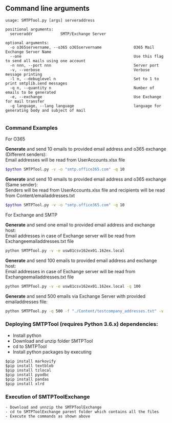
## Command line arguments
```
usage: SMTPTool.py [args] serveraddress

positional arguments:
  serveraddr            SMTP/Exchange Server

optional arguments:
  -o o365servername, --o365 o365servername              O365 Mail Exchange Server Name
  --one                                                 Use this flag to send all mails using one account
  -n nnn, --port nnn                                    Server port
  -v, --verbose                                         Verbose message printing
  -l n, --debuglevel n                                  Set to 1 to print smtplib.send messages
  -q n, --quantity n                                    Number of emails to be generated
  -e, --exchange                                        Use Exchange for mail transfer
  -g language, --lang language                          language for generating body and subject of mail


```

### Command Examples

For O365

**Generate** and send 10 emails to provided email address and o365 exchange (Different senders):<br />
Email addresses will be read from UserAccounts.xlsx file
```sh
$python SMTPTool.py -v -o "smtp.office365.com" -q 10
```

**Generate** and send 10 emails to provided email address and o365 exchange (Same sender):<br />
Senders will be read from UserAccounts.xlsx file and recipients will be read from Content/emailaddresses.txt
```sh
$python SMTPTool.py -v -o "smtp.office365.com" -q 10
```

For Exchange and SMTP

**Generate** and send one email to provided email address and exchange host:<br />
Email addresses in case of Exchange server will be read from Exchangeemailaddresses.txt file
```sh
python SMTPTool.py -v -e usw81csv162ex01.162ex.local
```

**Generate** and send 100 emails to provided email address and exchange host:<br />
Email addresses in case of Exchange server will be read from Exchangeemailaddresses.txt file
```sh
python SMTPTool.py -v -e usw81csv162ex01.162ex.local -q 100
```


**Generate** and send 500 emails via Exchange Server with provided emailaddresses file:
```sh
python SMTPTool.py -q 500 -f "./Content/testcompany_addresses.txt" -v -e usw81csv162ex01.162ex.local
```


### Deploying SMTPTool (requires Python 3.6.x) dependencies:

   - Install python
   - Download and unzip folder SMTPTool
   - cd to SMTPTool
   - Install python packages by executing
   ```
   $pip install markovify
   $pip install textblob
   $pip install tzlocal
   $pip install pyodbc
   $pip install pandas
   $pip install xlrd
   
   ```
   
### Execution of SMTPToolExchange

    - Download and unnzip the SMTPToolExchange
    - cd to SMTPToolExchange parent folder which contains all the files
    - Execute the commands as shown above
